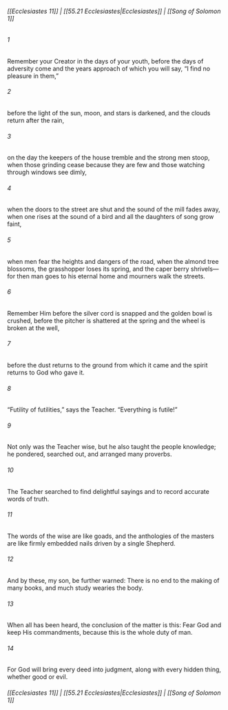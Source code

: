 
###### [[Ecclesiastes 11]] | [[55.21 Ecclesiastes|Ecclesiastes]] | [[Song of Solomon 1]]

###### 1
Remember your Creator in the days of your youth, before the days of adversity come and the years approach of which you will say, “I find no pleasure in them,”
###### 2
before the light of the sun, moon, and stars is darkened, and the clouds return after the rain,
###### 3
on the day the keepers of the house tremble and the strong men stoop, when those grinding cease because they are few and those watching through windows see dimly,
###### 4
when the doors to the street are shut and the sound of the mill fades away, when one rises at the sound of a bird and all the daughters of song grow faint,
###### 5
when men fear the heights and dangers of the road, when the almond tree blossoms, the grasshopper loses its spring, and the caper berry shrivels—for then man goes to his eternal home and mourners walk the streets.
###### 6
Remember Him before the silver cord is snapped and the golden bowl is crushed, before the pitcher is shattered at the spring and the wheel is broken at the well,
###### 7
before the dust returns to the ground from which it came and the spirit returns to God who gave it.
###### 8
“Futility of futilities,” says the Teacher. “Everything is futile!”
###### 9
Not only was the Teacher wise, but he also taught the people knowledge; he pondered, searched out, and arranged many proverbs.
###### 10
The Teacher searched to find delightful sayings and to record accurate words of truth.
###### 11
The words of the wise are like goads, and the anthologies of the masters are like firmly embedded nails driven by a single Shepherd.
###### 12
And by these, my son, be further warned: There is no end to the making of many books, and much study wearies the body.
###### 13
When all has been heard, the conclusion of the matter is this: Fear God and keep His commandments, because this is the whole duty of man.
###### 14
For God will bring every deed into judgment, along with every hidden thing, whether good or evil.

###### [[Ecclesiastes 11]] | [[55.21 Ecclesiastes|Ecclesiastes]] | [[Song of Solomon 1]]
